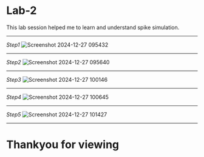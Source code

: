 # Lab-2 
This lab session helped me to learn and understand spike simulation.
***
*Step1*
![Screenshot 2024-12-27 095432](https://github.com/user-attachments/assets/e0aadf55-8f89-441e-9666-e0a8e33b0fb5)
***
*Step2*
![Screenshot 2024-12-27 095640](https://github.com/user-attachments/assets/464d70b1-7fb5-4c7c-92a0-a089903d92e4)
***

*Step3*
![Screenshot 2024-12-27 100146](https://github.com/user-attachments/assets/5b902809-420e-44b9-ac98-3fdbbd1cf1a5)
***
*Step4*
![Screenshot 2024-12-27 100645](https://github.com/user-attachments/assets/8be24fed-329d-48dd-95df-60851fc99949)
***
*Step5*
![Screenshot 2024-12-27 101427](https://github.com/user-attachments/assets/629afea3-9d46-41ec-b202-a00065531d14)
***
# Thankyou for viewing
